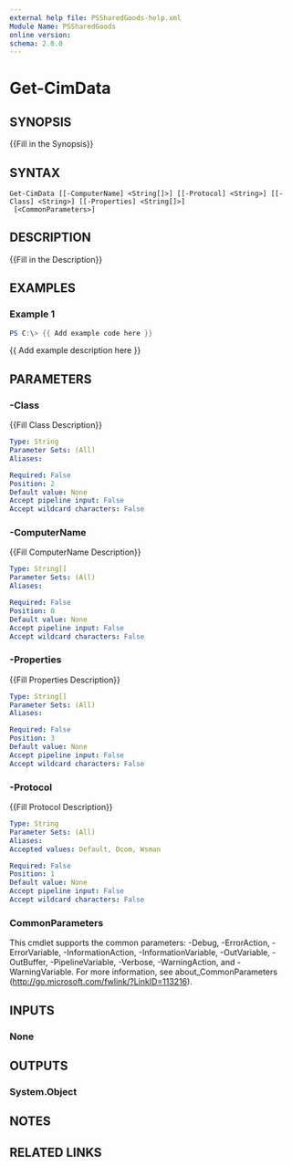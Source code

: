 ```yaml
---
external help file: PSSharedGoods-help.xml
Module Name: PSSharedGoods
online version:
schema: 2.0.0
---
```


# Get-CimData

## SYNOPSIS
{{Fill in the Synopsis}}

## SYNTAX

```
Get-CimData [[-ComputerName] <String[]>] [[-Protocol] <String>] [[-Class] <String>] [[-Properties] <String[]>]
 [<CommonParameters>]
```

## DESCRIPTION
{{Fill in the Description}}

## EXAMPLES

### Example 1
```powershell
PS C:\> {{ Add example code here }}
```

{{ Add example description here }}

## PARAMETERS

### -Class
{{Fill Class Description}}

```yaml
Type: String
Parameter Sets: (All)
Aliases:

Required: False
Position: 2
Default value: None
Accept pipeline input: False
Accept wildcard characters: False
```

### -ComputerName
{{Fill ComputerName Description}}

```yaml
Type: String[]
Parameter Sets: (All)
Aliases:

Required: False
Position: 0
Default value: None
Accept pipeline input: False
Accept wildcard characters: False
```

### -Properties
{{Fill Properties Description}}

```yaml
Type: String[]
Parameter Sets: (All)
Aliases:

Required: False
Position: 3
Default value: None
Accept pipeline input: False
Accept wildcard characters: False
```

### -Protocol
{{Fill Protocol Description}}

```yaml
Type: String
Parameter Sets: (All)
Aliases:
Accepted values: Default, Dcom, Wsman

Required: False
Position: 1
Default value: None
Accept pipeline input: False
Accept wildcard characters: False
```

### CommonParameters
This cmdlet supports the common parameters: -Debug, -ErrorAction, -ErrorVariable, -InformationAction, -InformationVariable, -OutVariable, -OutBuffer, -PipelineVariable, -Verbose, -WarningAction, and -WarningVariable.
For more information, see about_CommonParameters (http://go.microsoft.com/fwlink/?LinkID=113216).

## INPUTS

### None

## OUTPUTS

### System.Object
## NOTES

## RELATED LINKS
